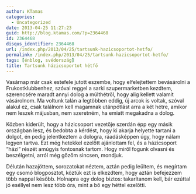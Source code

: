 ```yaml
---
author: KTamas
categories:
  - Uncategorized
date: 2013-04-25 11:27:23
guid: http://blog.ktamas.com/?p=2364468
id: 2364468
disqus_identifier: 2364468
url: /index.php/2013/04/25/tartsunk-hazicsoportot-hetfo/
permalink: /index.php/2013/04/25/tartsunk-hazicsoportot-hetfo/
tags: [énblog, svédország]
title: Tartsunk házicsoportot hétfő
---
```


Vasárnap már csak estefele jutott eszembe, hogy elfelejtettem bevásárolni a Frukostklubbenhez, szóval reggel a sarki szupermarketben kezdtem, szerencsére maradt annyi dolog a múlthétről, hogy alig kellett valamit vásárolnom. Ma voltunk talán a legtöbben eddig, új arcok is voltak, szóval alakul ez, csak találnom kell magamnak utánpótlást arra a két hétre, amikor nem leszek májusban, nem szeretném, ha emiatt megakadna a dolog.

Közben kiderült, hogy a házicsoport vezetője szerdán épp egy másik országban lesz, és bedobta a kérdést, hogy ki akarja helyette tartani a dolgot, én pedig jelentkeztem a dologra, ráadásképpen úgy, hogy nálam legyen tartva. Ezt még hetekkel ezelőtt ajánlottam fel, és a házicsoport &#8220;házi&#8221; részét amúgyis fontosnak tartom. Hogy miről fogunk olvasni és beszélgetni, arról még gőzőm sincsen, mondjuk. 

Délután hazajöttem, sorozatokat néztem, aztán pedig leültem, és megírtam egy csomó blogposztot, köztük ezt is elkezdtem, hogy aztán befejezzem több nappal később. Holnapra egy dolog biztos: takarítanom kell, bár ezúttal jó eséllyel nem lesz több óra, mint a bő egy héttel ezelőtti.
